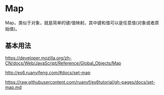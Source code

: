 # Map

Map，类似于对象，就是简单的键/值映射。其中键和值可以是任意值(对象或者原始值)。

## 基本用法

https://developer.mozilla.org/zh-CN/docs/Web/JavaScript/Reference/Global_Objects/Map

http://es6.ruanyifeng.com/#docs/set-map

https://raw.githubusercontent.com/ruanyf/es6tutorial/gh-pages/docs/set-map.md